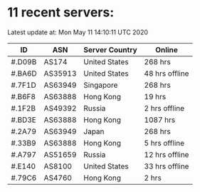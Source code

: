 # 11 recent servers:

Latest update at: Mon May 11 14:10:11 UTC 2020

| ID | ASN | Server Country | Online |
| -- | --- | -------------- | ------ |
| #.D09B | AS174 | United States | 268 hrs |
| #.BA6D | AS35913 | United States | 48 hrs offline |
| #.7F1D | AS63949 | Singapore | 268 hrs |
| #.B6F8 | AS63888 | Hong Kong | 19 hrs |
| #.1F2B | AS49392 | Russia | 2 hrs offline |
| #.BD3E | AS63888 | Hong Kong | 1087 hrs |
| #.2A79 | AS63949 | Japan | 268 hrs |
| #.33B9 | AS63888 | Hong Kong | 5 hrs offline |
| #.A797 | AS51659 | Russia | 12 hrs offline |
| #.E140 | AS8100 | United States | 33 hrs offline |
| #.79C6 | AS4760 | Hong Kong | 2 hrs |

